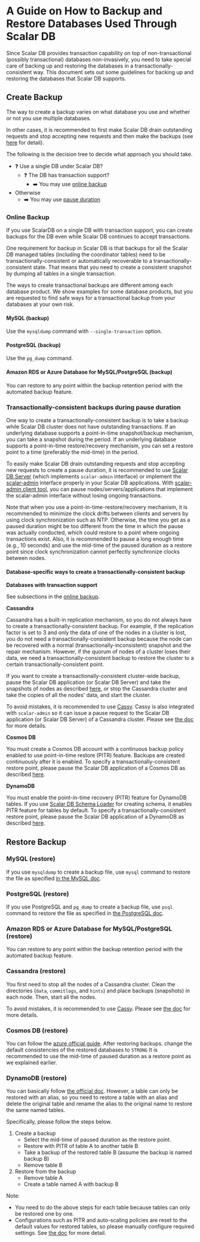 # A Guide on How to Backup and Restore Databases Used Through Scalar DB

Since Scalar DB provides transaction capability on top of non-transactional (possibly transactional) databases non-invasively, you need to take special care of backing up and restoring the databases in a transactionally-consistent way.
This document sets out some guidelines for backing up and restoring the databases that Scalar DB supports.

## Create Backup

The way to create a backup varies on what database you use and whether or not you use multiple databases.

In other cases, it is recommended to first make Scalar DB drain outstanding requests and stop accepting new requests and then make the backups (see [here](#transactionally-consistent-backups-during-pause-duration) for detail).

The following is the decision tree to decide what approach you should take.

- :question: Use a single DB under Scalar DB?
  - :question: The DB has transaction support?
    - :arrow_right: You may use [online backup](#online-backup)
- Otherwise
  - :arrow_right: You may use [pause duration](#transactionally-consistent-backups-during-pause-duration)

### Online Backup

If you use ScalarDB on a single DB with transaction support, you can create backups for the DB even while Scalar DB continues to accept transactions.

One requirement for backup in Scalar DB is that backups for all the Scalar DB managed tables (including the coordinator tables) need to be transactionally-consistent or automatically recoverable to a transactionally-consistent state.
That means that you need to create a consistent snapshot by dumping all tables in a single transaction.

The ways to create transactional backups are different among each database product.
We show examples for some database products, but you are requested to find safe ways for a transactional backup from your databases at your own risk.

#### MySQL (backup)

Use the `mysqldump` command with `--single-transaction` option.

#### PostgreSQL (backup)

Use the `pg_dump` command.

#### Amazon RDS or Azure Database for MySQL/PostgreSQL (backup)

You can restore to any point within the backup retention period with the automated backup feature.

### Transactionally-consistent backups during pause duration

One way to create a transactionally-consistent backup is to take a backup while Scalar DB cluster does not have outstanding transactions.
If an underlying database supports a point-in-time snapshot/backup mechanism, you can take a snapshot during the period.
If an underlying database supports a point-in-time restore/recovery mechanism, you can set a restore point to a time (preferably the mid-time) in the period.

To easily make Scalar DB drain outstanding requests and stop accepting new requests to create a pause duration, it is recommended to use [Scalar DB Server](https://github.com/scalar-labs/scalardb/tree/master/server) (which implements `scalar-admin` interface) or implement the [scalar-admin](https://github.com/scalar-labs/scalar-admin) interface properly in your Scalar DB applications.
With [scalar-admin client tool](https://github.com/scalar-labs/scalar-admin/tree/main/java#scalar-admin-client-tool), you can pause nodes/servers/applications that implement the scalar-admin interface without losing ongoing transactions.

Note that when you use a point-in-time-restore/recovery mechanism, it is recommended to minimize the clock drifts between clients and servers by using clock synchronization such as NTP.
Otherwise, the time you get as a paused duration might be too different from the time in which the pause was actually conducted, which could restore to a point where ongoing transactions exist.
Also, it is recommended to pause a long enough time (e.g., 10 seconds) and use the mid-time of the paused duration as a restore point since clock synchronization cannot perfectly synchronize clocks between nodes.

#### Database-specific ways to create a transactionally-consistent backup

**Databases with transaction support**

See subsections in the [online backup](#online-backup).

**Cassandra**

Cassandra has a built-in replication mechanism, so you do not always have to create a transactionally-consistent backup.
For example, if the replication factor is set to 3 and only the data of one of the nodes in a cluster is lost, you do not need a transactionally-consistent backup because the node can be recovered with a normal (transactionally-inconsistent) snapshot and the repair mechanism.
However, if the quorum of nodes of a cluster loses their data, we need a transactionally-consistent backup to restore the cluster to a certain transactionally-consistent point.

If you want to create a transactionally-consistent cluster-wide backup, pause the Scalar DB application (or Scalar DB Server) and take the snapshots of nodes as described [here](#transactionally-consistent-backups-during-pause-duration), or stop the Cassandra cluster and take the copies of all the nodes' data, and start the cluster.

To avoid mistakes, it is recommended to use [Cassy](https://github.com/scalar-labs/cassy).
Cassy is also integrated with `scalar-admin` so it can issue a pause request to the Scalar DB application (or Scalar DB Server) of a Cassandra cluster.
Please see [the doc](https://github.com/scalar-labs/cassy/blob/master/docs/getting-started.md#take-cluster-wide-consistent-backups) for more details.

**Cosmos DB**

You must create a Cosmos DB account with a continuous backup policy enabled to use point-in-time restore (PITR) feature. Backups are created continuously after it is enabled.
To specify a transactionally-consistent restore point, please pause the Scalar DB application of a Cosmos DB as described [here](#transactionally-consistent-backups-during-pause-duration).

**DynamoDB**

You must enable the point-in-time recovery (PITR) feature for DynamoDB tables. If you use [Scalar DB Schema Loader](https://github.com/scalar-labs/scalardb/tree/master/schema-loader) for creating schema, it enables PITR feature for tables by default.
To specify a transactionally-consistent restore point, please pause the Scalar DB application of a DynamoDB as described [here](#transactionally-consistent-backups-during-pause-duration).

## Restore Backup

### MySQL (restore)

If you use `mysqldump` to create a backup file, use `mysql` command to restore the file as specified [in the MySQL doc](https://dev.mysql.com/doc/mysql-backup-excerpt/8.0/en/reloading-sql-format-dumps.html).

### PostgreSQL (restore)

If you use PostgreSQL and `pg_dump` to create a backup file, use `psql` command to restore the file as specified in [the PostgreSQL doc](https://www.postgresql.org/docs/current/backup-dump.html#BACKUP-DUMP-RESTORE).

### Amazon RDS or Azure Database for MySQL/PostgreSQL (restore)

You can restore to any point within the backup retention period with the automated backup feature.

### Cassandra (restore)

You first need to stop all the nodes of a Cassandra cluster. Clean the directories (`data`, `commitlogs`, and `hints`) and place backups (snapshots) in each node. Then, start all the nodes.

To avoid mistakes, it is recommended to use [Cassy](https://github.com/scalar-labs/cassy).
Please see [the doc](https://github.com/scalar-labs/cassy/blob/master/docs/getting-started.md#take-cluster-wide-consistent-backups) for more details.

### Cosmos DB (restore)

You can follow the [azure official guide](https://docs.microsoft.com/en-us/azure/cosmos-db/restore-account-continuous-backup#restore-account-portal). After restoring backups. change the default consistencies of the restored databases to `STRONG`
It is recommended to use the mid-time of paused duration as a restore point as we explained earlier.

### DynamoDB (restore)

You can basically follow [the official doc](https://docs.aws.amazon.com/amazondynamodb/latest/developerguide/PointInTimeRecovery.Tutorial.html). However, a table can only be restored with an alias, so you need to restore a table with an alias and delete the original table and rename the alias to the original name to restore the same named tables.

Specifically, please follow the steps below.

1. Create a backup
   * Select the mid-time of paused duration as the restore point.
   * Restore with PITR of table A to another table B
   * Take a backup of the restored table B (assume the backup is named backup B)
   * Remove table B 
2. Restore from the backup 
   * Remove table A
   * Create a table named A with backup B

Note:

* You need to do the above steps for each table because tables can only be restored one by one.
* Configurations such as PITR and auto-scaling policies are reset to the default values for restored tables, so please manually configure required settings. See [the doc](https://docs.aws.amazon.com/amazondynamodb/latest/developerguide/CreateBackup.html#CreateBackup_HowItWorks-restore) for more detail.
